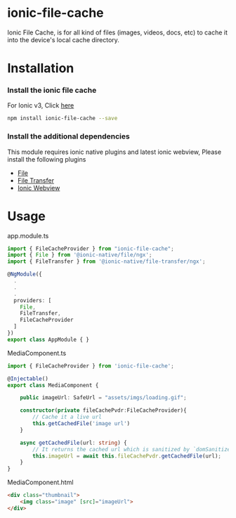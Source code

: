 # ionic-file-cache

Ionic File Cache, is for all kind of files (images, videos, docs, etc) to cache it into the device's local cache directory. 

# Installation

### Install the ionic file cache

For Ionic v3, Click [here](https://github.com/amindia/ionic-file-cache/tree/ionicv3)

```bash
npm install ionic-file-cache --save
```

### Install the additional dependencies

This module requires ionic native plugins and latest ionic webview, Please install the following plugins
+ [File](https://ionicframework.com/docs/native/file)
+ [File Transfer](https://ionicframework.com/docs/native/file-transfer)
+ [Ionic Webview](https://github.com/ionic-team/cordova-plugin-ionic-webview)


# Usage

app.module.ts

```ts
import { FileCacheProvider } from "ionic-file-cache";
import { File } from '@ionic-native/file/ngx';
import { FileTransfer } from '@ionic-native/file-transfer/ngx';

@NgModule({
  .
  .
  .
  providers: [
    File,
    FileTransfer,
    FileCacheProvider    
  ]
})
export class AppModule { }
```

MediaComponent.ts
```ts
import { FileCacheProvider } from 'ionic-file-cache';

@Injectable()
export class MediaComponent {

    public imageUrl: SafeUrl = "assets/imgs/loading.gif";

    constructor(private fileCachePvdr:FileCacheProvider){
        // Cache it a live url
        this.getCachedFile('image url')
    }

    async getCachedFile(url: string) {
        // It returns the cached url which is sanitized by `domSanitizer.bypassSecurityTrustUrl()`
        this.imageUrl = await this.fileCachePvdr.getCachedFile(url);
    }
}
```

MediaComponent.html
```html
<div class="thumbnail">
    <img class="image" [src]="imageUrl">
</div>
```